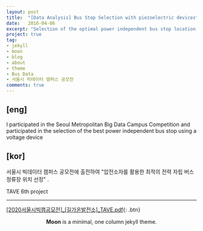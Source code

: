 ```yaml
---
layout: post
title:  "[Data Analysis] Bus Stop Selection with piezoelectric devices"
date:   2016-04-06
excerpt: "Selection of the optimal power independent bus stop location using piezoelectric devices"
project: true
tag:
- jekyll 
- moon
- blog
- about
- theme
- Bus Data
- 서울시 빅테이터 캠퍼스 공모전
comments: true
---
```


## [eng] 
I participated in the Seoul Metropolitan Big Data Campus Competition and participated in the selection of the best power independent bus stop using a voltage device



## [kor]

서울시 빅데이터 캠퍼스 공모전에 출전하여 "압전소자를 활용한 최적의 전력 자립 버스정류장 위치 선정" .

TAVE 6th project

---
[[2020서울시빅캠공모전]_[길가온발전소]_TAVE.pdf]( https://raw.githubusercontent.com/yerimoh/yerimoh.github.io/main/._._TAVE.pdf){: .btn}
  
    
<center><b>Moon</b> is a minimal, one column jekyll theme.</center>
     

